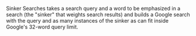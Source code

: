 Sinker Searches takes a search query and a word to be emphasized in a search (the "sinker" that weights search results) and builds a Google search with the query and as many instances of the sinker as can fit inside Google's 32-word query limit. 
